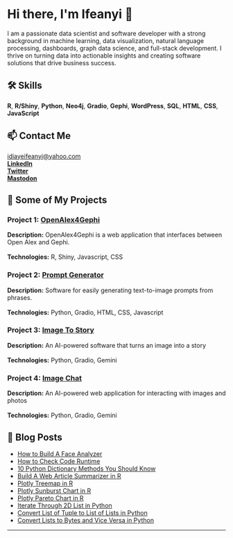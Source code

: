 <!-- Header -->

# Hi there, I'm Ifeanyi 👋

I am a passionate data scientist and software developer with a strong background in machine learning, data visualization, natural language processing, dashboards, graph data science, and full-stack development. I thrive on turning data into actionable insights and creating software solutions that drive business success.

## 🛠 Skills

<b>R</b>, <b>R/Shiny</b>, <b>Python</b>, <b>Neo4j</b>, <b>Gradio</b>, <b>Gephi</b>, <b>WordPress</b>, <b>SQL</b>, <b>HTML</b>, <b>CSS</b>, <b>JavaScript</b> 


## 📫 Contact Me

idiayeifeanyi@yahoo.com <br>
[<b>LinkedIn</b>](https://www.linkedin.com/in/ifeanyi-idiaye-09523abb/) <br>
[<b>Twitter</b>](https://twitter.com/Ifeanyidiaye) <br>
[<b>Mastodon</b>](https://mastodon.social/@Ifeanyi5)

  
## 💼 Some of My Projects

### Project 1: [OpenAlex4Gephi](https://ifeanyi-openalex4gephi.hf.space/)
<b>Description:</b> OpenAlex4Gephi is a web application that interfaces between Open Alex and Gephi.
<br><br>
<b>Technologies:</b> R, Shiny, Javascript, CSS

### Project 2: [Prompt Generator](https://ai-prompt-generator.netlify.app/)
<b>Description:</b> Software for easily generating text-to-image prompts from phrases.
<br><br>
<b>Technologies:</b> Python, Gradio, HTML, CSS, Javascript

### Project 3: [Image To Story](https://ifeanyi-image-to-story.hf.space/)
<b>Description:</b> An AI-powered software that turns an image into a story
<br><br>
<b>Technologies:</b> Python, Gradio, Gemini

### Project 4: [Image Chat](https://ifeanyi-image-chat.hf.space/)
<b>Description:</b> An AI-powered web application for interacting with images and photos
<br><br>
<b>Technologies:</b> Python, Gradio, Gemini

## 📝 Blog Posts

- [How to Build A Face Analyzer](https://blog.devgenius.io/how-to-build-a-face-analyzer-with-deepface-gradio-5bfc49119ab9)
- [How to Check Code Runtime](https://blog.devgenius.io/how-to-check-code-runtime-in-r-python-and-javascript-8df22dfe6063)
- [10 Python Dictionary Methods You Should Know](https://blog.devgenius.io/10-python-dictionary-methods-you-should-know-0b955c8247b3)
- [Build A Web Article Summarizer in R](https://blog.devgenius.io/build-a-web-article-summarizer-in-r-b63390a806b8)
- [Plotly Treemap in R](https://statisticsglobe.com/plotly-treemap-r)
- [Plotly Sunburst Chart in R](https://statisticsglobe.com/plotly-sunburst-chart-r)
- [Plotly Pareto Chart in R](https://statisticsglobe.com/plotly-pareto-chart-r)
- [Iterate Through 2D List in Python](https://statisticsglobe.com/iterate-through-2d-list-python)
- [Convert List of Tuple to List of Lists in Python](https://statisticsglobe.com/convert-list-tuples-list-lists-python)
- [Convert Lists to Bytes and Vice Versa in Python](https://statisticsglobe.com/convert-list-bytes-vice-versa-python)

---


